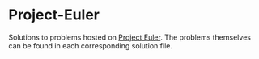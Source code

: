 Project-Euler
=============

Solutions to problems hosted on [Project Euler](http://projecteuler.net).
The problems themselves can be found in each corresponding solution file.

